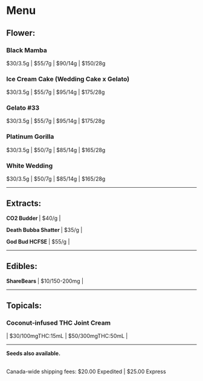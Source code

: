 # Menu

## Flower:
### Black Mamba 
$30/3.5g | $55/7g | $90/14g | $150/28g
### Ice Cream Cake (Wedding Cake x Gelato) 
$30/3.5g | $55/7g | $95/14g | $175/28g
### Gelato #33 
$30/3.5g | $55/7g | $95/14g | $175/28g
### Platinum Gorilla 
$30/3.5g | $50/7g | $85/14g | $165/28g
### White Wedding 
$30/3.5g | $50/7g | $85/14g | $165/28g

--------------------------------------------------------------------- 

## Extracts:
<b> CO2 Budder </b> | $40/g |
<p><b> Death Bubba Shatter </b> | $35/g |</p>
<p><b> God Bud HCFSE </b> | $55/g |</p>

--------------------------------------------------------------------- 

## Edibles:
<b> ShareBears </b> | $10/150-200mg |
  
--------------------------------------------------------------------- 

## Topicals:
### Coconut-infused THC Joint Cream
| $30/100mgTHC:15mL | $50/300mgTHC:50mL |

--------------------------------------------------------------------- 

<b>Seeds also available.</b>

<br>
Canada-wide shipping fees:
$20.00 Expedited | $25.00 Express
